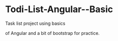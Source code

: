 # Todi-List-Angular--Basic

Task list project using basics

of Angular and a bit of bootstrap for practice.
